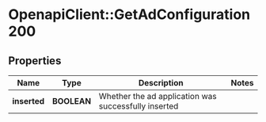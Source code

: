 # OpenapiClient::GetAdConfiguration200

## Properties
Name | Type | Description | Notes
------------ | ------------- | ------------- | -------------
**inserted** | **BOOLEAN** | Whether the ad application was successfully inserted | 


